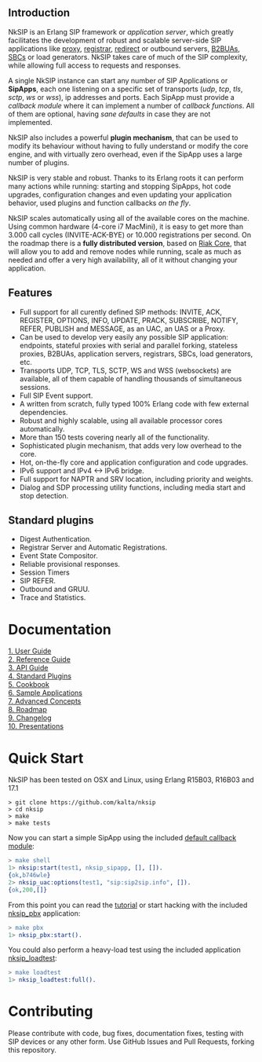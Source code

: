 <!---
NkSIP passes 100% tests in branch master
Travis CI still fails sometimes due to timers
[![Build Status](https://travis-ci.org/kalta/nksip.png?branch=master)](https://travis-ci.org/kalta/nksip)
-->

## Introduction

NkSIP is an Erlang SIP framework or _application server_, which greatly facilitates the development of robust and scalable server-side SIP applications like [proxy](http://en.wikipedia.org/wiki/Session_Initiation_Protocol#Proxy_server), [registrar](http://en.wikipedia.org/wiki/Session_Initiation_Protocol#Registrar), [redirect](http://en.wikipedia.org/wiki/Session_Initiation_Protocol#Redirect_server) or outbound servers, [B2BUAs](http://en.wikipedia.org/wiki/Back-to-back_user_agent), [SBCs](https://en.wikipedia.org/wiki/Session_border_controller) or load generators. NkSIP takes care of much of the SIP complexity, while allowing full access to requests and responses. 

A single NkSIP instance can start any number of SIP Applications or **SipApps**, each one listening on a specific set of transports (_udp_, _tcp_, _tls_, _sctp_, _ws_ or _wss_), ip addresses and ports. Each SipApp must provide a _callback module_ where it can implement a number of _callback functions_. All of them are optional, having _sane defaults_ in case they are not implemented.

NkSIP also includes a powerful **plugin mechanism**, that can be used to modify its behaviour without having to fully understand or modify the core engine, and with virtually zero overhead, even if the SipApp uses a large number of plugins.

NkSIP is very stable and robust. Thanks to its Erlang roots it can perform many actions while running: starting and stopping SipApps, hot code upgrades, configuration changes and even updating your application behavior, used plugins and function callbacks _on the fly_.

NkSIP scales automatically using all of the available cores on the machine. Using common hardware (4-core i7 MacMini), it is easy to get more than 3.000 call cycles (INVITE-ACK-BYE) or 10.000 registrations per second. On the roadmap there is a **fully distributed version**, based on [Riak Core](https://github.com/basho/riak_core), that will allow you to add and remove nodes while running, scale as much as needed and offer a very high availability, all of it without changing your application.


## Features
* Full support for all curently defined SIP methods: INVITE, ACK, REGISTER, OPTIONS, INFO, UPDATE, PRACK, SUBSCRIBE, NOTIFY, REFER, PUBLISH and MESSAGE, as an UAC, an UAS or a Proxy.
* Can be used to develop very easily any possible SIP application: endpoints, stateful proxies with serial and parallel forking, stateless proxies, B2BUAs, application servers, registrars, SBCs, load generators, etc. 
* Transports UDP, TCP, TLS, SCTP, WS and WSS (websockets) are available, all of them capable of handling thousands of simultaneous sessions.
* Full SIP Event support.
* A written from scratch, fully typed 100% Erlang code with few external dependencies.
* Robust and highly scalable, using all available processor cores automatically.
* More than 150 tests covering nearly all of the functionality.
* Sophisticated plugin mechanism, that adds very low overhead to the core.
* Hot, on-the-fly core and application configuration and code upgrades.
* IPv6 support and IPv4 <-> IPv6 bridge.
* Full support for NAPTR and SRV location, including priority and weights.
* Dialog and SDP processing utility functions, including media start and stop detection.

## Standard plugins
* Digest Authentication.
* Registrar Server and Automatic Registrations.
* Event State Compositor.
* Reliable provisional responses.
* Session Timers
* SIP REFER.
* Outbound and GRUU.
* Trace and Statistics.


# Documentation

[ 1. User Guide](doc/README.md#1-user-guide)<br/>
[ 2. Reference  Guide](doc/README.md#2-reference--guide)<br/>
[ 3. API Guide](doc/README.md#3-api)<br/>
[ 4. Standard Plugins](doc/README.md#4-standard-plugins)<br/>
[ 5. Cookbook](doc/README.md#5-cookbook)<br/>
[ 6. Sample Applications](doc/README.md#6-sample-applications)<br/>
[ 7. Advanced Concepts](doc/README.md#7-advanced-concepts)<br/>
[ 8. Roadmap](doc/roadmap.md)<br/>
[ 9. Changelog](doc/changelog.md)<br/>
[10. Presentations](doc/presentations)<br/>



# Quick Start

NkSIP has been tested on OSX and Linux, using Erlang R15B03, R16B03 and 17.1

```
> git clone https://github.com/kalta/nksip
> cd nksip
> make
> make tests
```

Now you can start a simple SipApp using the included [default callback module](src/nksip_sipapp.erl):
```erlang
> make shell
1> nksip:start(test1, nksip_sipapp, [], []).
{ok,b746wle}
2> nksip_uac:options(test1, "sip:sip2sip.info", []).
{ok,200,[]}
```
 
From this point you can read the [tutorial](doc/guide/tutorial.md) or start hacking with the included [nksip_pbx](doc/samples/pbx.md) application:
```erlang
> make pbx
1> nksip_pbx:start().
```

You could also perform a heavy-load test using the included application [nksip_loadtest](doc/samples/loadtest.md):
```erlang
> make loadtest
1> nksip_loadtest:full().
```

# Contributing

Please contribute with code, bug fixes, documentation fixes, testing with SIP devices or any other form. Use 
GitHub Issues and Pull Requests, forking this repository.

